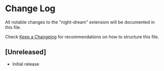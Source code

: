 # Change Log

All notable changes to the "night-dream" extension will be documented in this file.

Check [Keep a Changelog](http://keepachangelog.com/) for recommendations on how to structure this file.

## [Unreleased]

- Initial release
